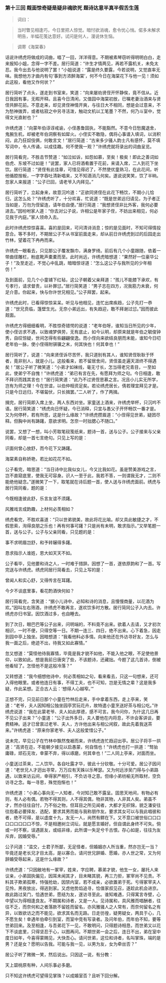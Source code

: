 <script type="text/javascript">
    var head = document.getElementsByTagName('head')[0];
    cssURL = '/public/article_1.css';
    linkTag = document.createElement('link');
    linkTag.href = cssURL;
    linkTag.setAttribute('type','text/css');
    linkTag.setAttribute('rel','stylesheet');
    head.appendChild(linkTag);
</script>
### 第十三回   觌面惊奇疑是疑非魂欲死    题诗达意半真半假舌生莲  

> 词曰：

> 当时瞥见相逢巧，今日里把人惊觉。暗忖欲消魂，愈令忧心悄。偌多未解求明告，半幅花笺达意好。试问是何人，漫说休生恼。

> 调寄《海棠春》

话说许绣虎将做成的词曲，唱了一回，洋洋得意。不期被素琴窃听得明明白白，走来报知小姐，念得一字不差。居行简道：“许生才情两见，再若不露机关，未免太忍。我今出去与他说明了罢！”小姐说道：“露是终久要露，今若说明，又觉直率无味。我想他方才曲内有句‘事到方浓醉海棠’，何不今日在海棠花下与他一见！须如此这般，看他又作何状？”

居行简听了点头，遂走到书室来，笑道：“向来屡劝贤侄开怀静俟，竟不信从。近日我因有事，无暇开释。且喜今日清闲，又值园中海棠初放，已嘱老妻治酒来与贤侄共醉花前。不意走来，却见贤侄神情开爽，与往日大不相同，想是会过意来，不为愁神拨弄，或者枯寂之中另寻活泼，触动文机以工笔墨？不然，何乃斗室中，觉得文光直射也？”

许绣虎道：“向蒙年伯谆谆戒谕，小侄愚鲁固执，不能豁然。不意今日愁魔退舍，鬼腕生机，却被老年伯洞察有如犀火。小侄实不敢隐，偶将心事谱入填词，以消积闷，此乃狂奴伎俩，何敢言文！”居行简道：“古来多少骚人韵士凡有感怀，莫不填写词中，令人传诵，以成佳趣。何不使我一观？”许绣虎就将录出的词曲呈览。

居行简看完，不胜击节赞道：“如泣如诉，如怨如慕，至矣！极矣！即此之善词如伯虎、东坡不过如是！”说罢，家人已将酒肴置于花前，来请入席，二人到花下坐饮。居行简道：“贤侄有此佳章，可惜见得迟了，不然使优童熟习，在此花间，听他循腔按板，一字字吞吐清新唱来，又不知酒消几何矣。遂说说笑笑，饮了半晌。忽家人来报道：“公子已回，请老爷入内拜见。”

居行简听了，立起身来，故意沉吟道：“正欲同贤侄在此花下畅饮，不期小儿恰归，这怎么处？”许绣虎听了，十分欢喜，忙说道：“既是世弟远归请见，为子者正当如是，万勿为侄留连，请年伯自便。”居行简道：“我想贤侄非比外客，我何必要进去。”因吩咐家人道：“你去对公子说，许相公是年家子侄，不妨出来相见，何必见我于内庭。”家人领命入去。

此时许绣虎惊惊喜喜。喜的是回来，可问清诗消息；惊的是见面时，不知可得情投意合。等不多时，不期居公子不从书室前面走来，却从前日许绣虎到过的后园走出竹林，望着花下冉冉而来。

许绣虎一眼看去，只见那公子覆发飘巾，满身罗绮。前后有几个小童跟随，依着一带曲径雕栏，粉底靴声橐橐而至。此时尚远，许绣虎暗想道：“果然好一位豪华公子！”及至走近，不觉心中乱跳，暗暗惊讶道：“怎么这公子与我所见的少年相仿！”

及到面前，见几个小童铺下红毡，这公子朝着父亲拜道：“孩儿不能膝下承欢，有亏孝行，请求督责，以补罪愆。”居行简笑道：“男子志在四方，况我筋力未衰，何足介意。你起来，快与你许世兄相见。”公子拜罢，起来。

许绣虎此时，已看得惊惊呆呆。听见与他相见，连忙出席疾趋，公子先打一恭道：“世兄贲临，篷壁生光。无奈小弟远出，有失趋迎，敢不拜谢过愆。”因而彼此觌面。

许绣虎方得细细看明，不胜惊奇错愕的说道：“老年伯呀，谁知当日所见的少年，使小侄访求不遇，以致魂梦俱劳，无有底止，如今认明，却原来就是年伯之毓俊钟秀，自叹惊疑，世间怎得有些翩翩俊逸。而小侄向来欲结良朋而未能，谁知今日叨老年伯一脉，使小侄得附骐骥之末，何其快也！何其幸也！”

居行简听了，说道：“向来贤侄诉尽苦怀，我只道别有其人，谁知贤侄耿耿于怀者，竟非别人，就是小儿。这般看来，若不留居舍间，贤侄虽走遍天涯终不得遇矣！”居公子听了微笑道：“小弟才如袜线，毫无寸长，怎当得老兄青目，一至如此，使弟宁不自愧！”许绣虎道：“弟已有言在先，有愿拜为师之句。今日相逢，敢不拜识而践其言也！”居行简笑道：“此乃不过贤侄思慕之言。况且小儿实无所学，岂有为师之理！今在世谊，以伯仲相资足矣。若论绣虎居长，倩若理宜拜见才是。只是今日远归，不堪匐伏，只长揖罢。”二人听了，作了两揖。

揖完，居行简即入席上坐，两人东西对坐。家童送上酒来，许绣虎举杯，只沉吟不语。居行简笑道：“绣虎向日怀疑，今已消释，只宜与愚父子开怀畅饮一番才是。又为何停杯，若有所思，这是什么缘故？”许绣虎攒眉道：“小侄得见世弟，疑团尽释。但胸中尚有踌躇，意欲求明。怎奈一时拙腮心不随口。”

说罢，又想了一想，叫小芳取笔砚笺纸来，题诗一首，送与公子。公子接来与父亲同看，却是一首七言绝句。只见上写的是：

识面何曾心放舒，而今花下又踌躇。

海棠素自称娇艳，若比如花花不如。

公子看完，暗思道：“当日诗中比我似女儿，今又比我如花。虽是赞美游戏之言，岂不直窥底里，使我无可容身。识人一至于此，我若不答，一则谓我无才，二则不能绝他疑念。”遂微笑了一下，取笔就在诗后题一首，使人送与许绣虎面前。绣虎与居行简同看，题的是：

今既相逢彼此舒，乐言友谊不须躇。

风雅戏言成韵趣，上材何必羡相如？

绣虎看完，不胜欢喜道：“只以世弟貌美，故此将花比喻。却又具此敏捷之才，不假思索，洵得良朋之乐也！再有何事可躇？只是尚有未明，敢求指示。”又举笔题一首，送与公子。公子与父亲同看，只见题的是：

事不求明眉岂舒，和予转辗得多躇。

恳求指示人谁姓，恩大如天天不如。

公子看毕，见他要和诗之人，一时难于措辞。因想了一首，遂依原韵和了一首。写完送与许绣虎。绣虎同居行简看去，只见上写的是：

曾闻人和实心舒，又得传言在耳躇。

今夕不谈底里事，看花酌酒快何如？

居行简看完，含笑道：“据小儿诗中，必知和诗的消息，且慢慢商量，以花酒为欢。”因叫左右筛酒，许绣虎不敢再言，遂欢饮多时方散。居行简同公子入内去。许绣虎亦归书室。因饮酒过多，也自睡去。

到了次日，眼巴巴等公子出来，问明端的，不料竟不出来。欲着人去请，又才初次相识，一时不便，只得空等一日。不期一连三、四日，绝不出来。心下着急，因走到园中亭上独坐。因暗想道：“我看他料必多情。向来他还在外访寻好友，怎么与我一面之后，绝迹不出，待我又如此寡情。”

忽又想道：“莫怪他待我寡情，毕竟是我才貌不如他，不能入他之眼，不足使他景仰，以致如此。想是我前日唐突了些，不该题诗，还藏拙。今题了这几首诗，倒被他看轻了。怎怪他不是这般冷落？”

又转想道：“我今细想他诗中，何必羡相如之句，看来看去，只这一句想来，还可入得他眼里。或者他连日有事，不得工夫，也不可知，岂是无情之辈？这是我多疑，作此呆想。正合古人云：‘想得人心越窄。’”

正想不完，只见前日那个小童在竹林后走来，手中拿着东西，走上亭来，笑道：“老爷，夫人因知相公独坐园亭赏玩花卉，故特遣小童烹送好茶与相公吃。”许绣虎说道：“我在此蒙老爷、夫人如此厚德，感不可言。我今问你，为什这几日再不见公子出来？”小童道：“公子出外多日，夫人要他在内将息，不许会客讲谈，要费精神。适才已曾禀过老爷、夫人，方许他出来与相公闲叙，故此先着我送茶来。”许绣虎道：“原来你家老爷、夫人这般爱惜公子。”

说未完，早见公子在竹林中飘然曳裾而来，许绣虎连忙趋迎出亭。居公子将手一拱道：“高贤在迩，不能朝夕接见以启愚蒙，何自惰也！”许绣虎也打一拱道：“驽骀庸碌，顽石无攻，幸蒙不弃，得以琢磨，何其幸也！”二人同上亭来，对面而坐。

小童送过茶来，二人饮毕。各自吐露才华，彼此十分钦敬。十分可爱。居公子因问道：“老世兄人才迥出寻常，万万应有天姝以乐琴瑟。又为何远涉吴门得与小弟路遇，以致来访云间，幸得家严相引，不负访寻之意。但缘小弟枋榆无所取材，空负访寻之念。每一寻思，殊觉抱惭也！”

许绣虎道：“小弟心事向无一人知者，今对知己敢不露呈。固思天地间，有物必有则，有人必有偶。若物不得其则，人不得其偶，物非其物，人非其人矣。弟虽不才，然亦往往自忖，乃不俗之物，但耳目之所见闻者，大都才无织锦，貌乏潘安往往抱着必要择友、选配，要求其男而能与我称朋作友。要求其女可以与我此唱彼和者，绝不可得，是以虚度十九，友无一人，尚然有鳏在下。又不意口被世俗口口口口口口口口口不惊，不是相邀树立词坛，就是愿言婚好。但自谓此身终不可失。倘或一时不察，误遇匪友，或结非缘，此所谓一失足兮千古恨。存心如是，往往为友斥弃，因婚受辱。”

公子问道：“滥交，士君子所鄙，无足怪者，但婚姻亦人所当重，然亦岂无一当？毕竟还是老长兄才目太高，是以寡合。请问世兄辞婚、愿婚，亦人世之常，又为何辞婚受辱起来，这是什么缘故？”

许绣虎道：“只因敝地有一冢宰，姓来，字应聘，慕弟才貌，他生一女，屡托人来议亲，小弟固执偏见，因耳未闻其才，目未睹其貌，再三力拒，冢宰尚不见责。不料其子欺弟孤寒，恃强抢劫，因禁内室，若不成亲，必欲置弟于死。亏得冢宰夫人见怜，黑夜放出，得逃到家。又虑他势焰追寻，恰值家叔见召，遂趁此机会进京。故此路过吴门，恰遇世弟，愿结为友，遂访寻至此。谁知难遇，只得寓言寺壁，心中望以为得相逢良友。不期属和诗者，又是一人。见诗属和，具风雅而唱酬者，往往不乏，而奈何和之者落款不留姓而留名，亦风雅骚人之人常有，而奈何留名之有异，以致欲访之而不能见，欲求其名而无路。日走彷徨，疑男疑女，两具于心，几不愿生矣！幸遇年伯牵引到室，而室中竞有写录者。及问年伯，而年伯不知，要等世弟回来。及至相逢，与吾弟花下一见，不敢明问，只得题诗相恳，而世弟又以花下不谈底里，只得坚忍于心，以图再问。不期世弟一会之后，连日不出，弟在室中度日如年，今喜得蒙赐见，大快吾心。请问世弟，这位和诗者，名叫掌珠，端的是男？还是女？愿明以告我。可能与我一见，以男为友，女为牵丝否？”

居公子听了微微一笑，然后说出。只因这一说，有分教：

天上碧桃原有种，人间乐事必多磨。

只不知这许绣虎可望得见掌珠？以成婚室否？且听下回分解。